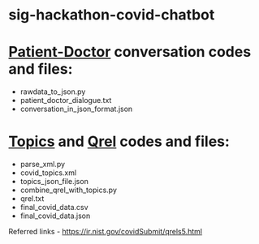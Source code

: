 # sig-hackathon-covid-chatbot


# [Patient-Doctor](https://github.com/UCSD-AI4H/COVID-Dialogue/blob/master/COVID-Dialogue-Dataset-English.txt) conversation codes and files:
 * rawdata_to_json.py
 * patient_doctor_dialogue.txt
 * conversation_in_json_format.json

# [Topics](https://ir.nist.gov/covidSubmit/data/topics-rnd5.xml) and [Qrel](https://ir.nist.gov/covidSubmit/data/qrels-covid_d5_j4.5-5.txt) codes and files:
 * parse_xml.py
 * covid_topics.xml
 * topics_json_file.json
 * combine_qrel_with_topics.py
 * qrel.txt
 * final_covid_data.csv
 * final_covid_data.json
 
Referred links - https://ir.nist.gov/covidSubmit/qrels5.html